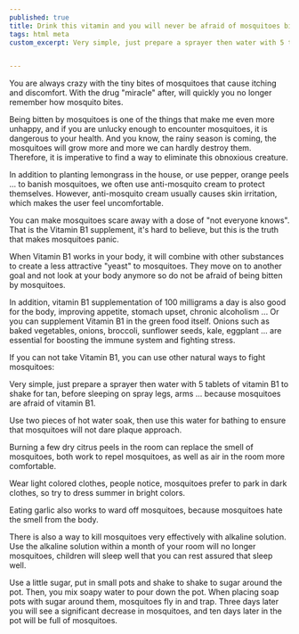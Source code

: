```yaml
---
published: true
title: Drink this vitamin and you will never be afraid of mosquitoes bite
tags: html meta
custom_excerpt: Very simple, just prepare a sprayer then water with 5 tablets of vitamin B1 to shake for tan, before sleeping on spray legs, arms ... because mosquitoes are afraid of vitamin B1.


---
```


You are always crazy with the tiny bites of mosquitoes that cause itching and discomfort. With the drug "miracle" after, will quickly you no longer remember how mosquito bites.

Being bitten by mosquitoes is one of the things that make me even more unhappy, and if you are unlucky enough to encounter mosquitoes, it is dangerous to your health. And you know, the rainy season is coming, the mosquitoes will grow more and more we can hardly destroy them. Therefore, it is imperative to find a way to eliminate this obnoxious creature.

In addition to planting lemongrass in the house, or use pepper, orange peels ... to banish mosquitoes, we often use anti-mosquito cream to protect themselves. However, anti-mosquito cream usually causes skin irritation, which makes the user feel uncomfortable.

You can make mosquitoes scare away with a dose of "not everyone knows". That is the Vitamin B1 supplement, it's hard to believe, but this is the truth that makes mosquitoes panic.

When Vitamin B1 works in your body, it will combine with other substances to create a less attractive "yeast" to mosquitoes. They move on to another goal and not look at your body anymore so do not be afraid of being bitten by mosquitoes.

In addition, vitamin B1 supplementation of 100 milligrams a day is also good for the body, improving appetite, stomach upset, chronic alcoholism ... Or you can supplement Vitamin B1 in the green food itself. Onions such as baked vegetables, onions, broccoli, sunflower seeds, kale, eggplant ... are essential for boosting the immune system and fighting stress.

If you can not take Vitamin B1, you can use other natural ways to fight mosquitoes:

Very simple, just prepare a sprayer then water with 5 tablets of vitamin B1 to shake for tan, before sleeping on spray legs, arms ... because mosquitoes are afraid of vitamin B1.

Use two pieces of hot water soak, then use this water for bathing to ensure that mosquitoes will not dare plaque approach.

Burning a few dry citrus peels in the room can replace the smell of mosquitoes, both work to repel mosquitoes, as well as air in the room more comfortable.

Wear light colored clothes, people notice, mosquitoes prefer to park in dark clothes, so try to dress summer in bright colors.

Eating garlic also works to ward off mosquitoes, because mosquitoes hate the smell from the body.

There is also a way to kill mosquitoes very effectively with alkaline solution. Use the alkaline solution within a month of your room will no longer mosquitoes, children will sleep well that you can rest assured that sleep well.

Use a little sugar, put in small pots and shake to shake to sugar around the pot. Then, you mix soapy water to pour down the pot. When placing soap pots with sugar around them, mosquitoes fly in and trap. Three days later you will see a significant decrease in mosquitoes, and ten days later in the pot will be full of mosquitoes.